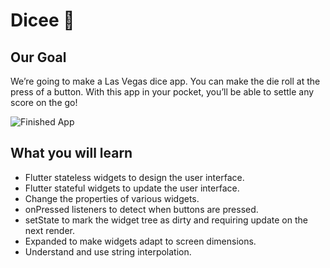 # Dicee 🎲

## Our Goal

We’re going to make a Las Vegas dice app. You can make the die roll at the press of a button. With this app in your pocket, you’ll be able to settle any score on the go!

![Finished App](https://github.com/londonappbrewery/Images/blob/master/dicee-demo.gif)

## What you will learn

- Flutter stateless widgets to design the user interface.
- Flutter stateful widgets to update the user interface.
- Change the properties of various widgets.
- onPressed listeners to detect when buttons are pressed.
- setState to mark the widget tree as dirty and requiring update on the next render.
- Expanded to make widgets adapt to screen dimensions.
- Understand and use string interpolation.
